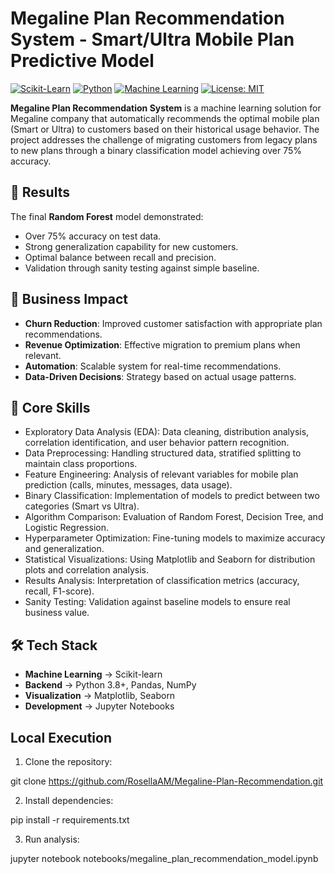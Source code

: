 # Megaline Plan Recommendation System - Smart/Ultra Mobile Plan Predictive Model

[![Scikit-Learn](https://img.shields.io/badge/Scikit--Learn-1.0%2B-orange?logo=scikit-learn)](https://scikit-learn.org/)
[![Python](https://img.shields.io/badge/Python-3.8%2B-blue?logo=python)](https://www.python.org/)
[![Machine Learning](https://img.shields.io/badge/Machine-Learning-blueviolet)]()
[![License: MIT](https://img.shields.io/badge/License-MIT-yellow.svg)](https://opensource.org/licenses/MIT)

**Megaline Plan Recommendation System** is a machine learning solution for Megaline company that automatically recommends the optimal mobile plan (Smart or Ultra) to customers based on their historical usage behavior. The project addresses the challenge of migrating customers from legacy plans to new plans through a binary classification model achieving over 75% accuracy.

## 🚀 Results
The final **Random Forest** model demonstrated:
- Over 75% accuracy on test data.
- Strong generalization capability for new customers.
- Optimal balance between recall and precision.
- Validation through sanity testing against simple baseline.

## 💼 Business Impact
- **Churn Reduction**: Improved customer satisfaction with appropriate plan recommendations.
- **Revenue Optimization**: Effective migration to premium plans when relevant.
- **Automation**: Scalable system for real-time recommendations.
- **Data-Driven Decisions**: Strategy based on actual usage patterns.

## 🎯 Core Skills
* Exploratory Data Analysis (EDA): Data cleaning, distribution analysis, correlation identification, and user behavior pattern recognition.
* Data Preprocessing: Handling structured data, stratified splitting to maintain class proportions.
* Feature Engineering: Analysis of relevant variables for mobile plan prediction (calls, minutes, messages, data usage).
* Binary Classification: Implementation of models to predict between two categories (Smart vs Ultra).
* Algorithm Comparison: Evaluation of Random Forest, Decision Tree, and Logistic Regression.
* Hyperparameter Optimization: Fine-tuning models to maximize accuracy and generalization.
* Statistical Visualizations: Using Matplotlib and Seaborn for distribution plots and correlation analysis.
* Results Analysis: Interpretation of classification metrics (accuracy, recall, F1-score).
* Sanity Testing: Validation against baseline models to ensure real business value.

## 🛠️ Tech Stack
* **Machine Learning** → Scikit-learn
* **Backend** → Python 3.8+, Pandas, NumPy
* **Visualization** → Matplotlib, Seaborn
* **Development** → Jupyter Notebooks

## Local Execution
1. Clone the repository:

git clone https://github.com/RosellaAM/Megaline-Plan-Recommendation.git

2. Install dependencies:

pip install -r requirements.txt

3. Run analysis:

  jupyter notebook notebooks/megaline_plan_recommendation_model.ipynb

